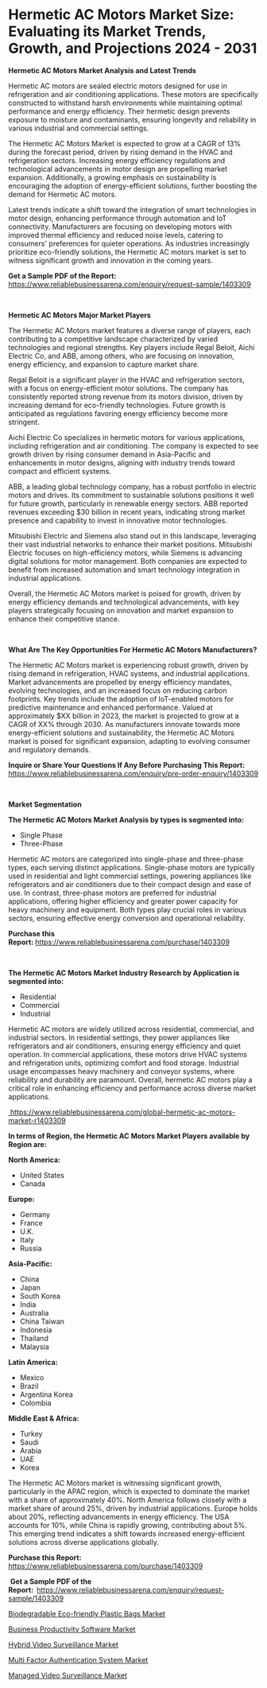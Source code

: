 <p><h1>Hermetic AC Motors Market Size: Evaluating its Market Trends, Growth, and Projections 2024 - 2031</h1></p><p><strong>Hermetic AC Motors Market Analysis and Latest Trends</strong></p>
<p><p>Hermetic AC motors are sealed electric motors designed for use in refrigeration and air conditioning applications. These motors are specifically constructed to withstand harsh environments while maintaining optimal performance and energy efficiency. Their hermetic design prevents exposure to moisture and contaminants, ensuring longevity and reliability in various industrial and commercial settings.</p><p>The Hermetic AC Motors Market is expected to grow at a CAGR of 13% during the forecast period, driven by rising demand in the HVAC and refrigeration sectors. Increasing energy efficiency regulations and technological advancements in motor design are propelling market expansion. Additionally, a growing emphasis on sustainability is encouraging the adoption of energy-efficient solutions, further boosting the demand for Hermetic AC motors.</p><p>Latest trends indicate a shift toward the integration of smart technologies in motor design, enhancing performance through automation and IoT connectivity. Manufacturers are focusing on developing motors with improved thermal efficiency and reduced noise levels, catering to consumers' preferences for quieter operations. As industries increasingly prioritize eco-friendly solutions, the Hermetic AC motors market is set to witness significant growth and innovation in the coming years.</p></p>
<p><strong>Get a Sample PDF of the Report:&nbsp;</strong> <a href="https://www.reliablebusinessarena.com/enquiry/request-sample/1403309?utm_campaign=1552&utm_medium=2&utm_source=Github&utm_content=ia&utm_term=23102024&utm_id=hermetic-ac-motors">https://www.reliablebusinessarena.com/enquiry/request-sample/1403309</a></p>
<p>&nbsp;</p>
<p><strong>Hermetic AC Motors Major Market Players</strong></p>
<p><p>The Hermetic AC Motors market features a diverse range of players, each contributing to a competitive landscape characterized by varied technologies and regional strengths. Key players include Regal Beloit, Aichi Electric Co, and ABB, among others, who are focusing on innovation, energy efficiency, and expansion to capture market share.</p><p>Regal Beloit is a significant player in the HVAC and refrigeration sectors, with a focus on energy-efficient motor solutions. The company has consistently reported strong revenue from its motors division, driven by increasing demand for eco-friendly technologies. Future growth is anticipated as regulations favoring energy efficiency become more stringent.</p><p>Aichi Electric Co specializes in hermetic motors for various applications, including refrigeration and air conditioning. The company is expected to see growth driven by rising consumer demand in Asia-Pacific and enhancements in motor designs, aligning with industry trends toward compact and efficient systems.</p><p>ABB, a leading global technology company, has a robust portfolio in electric motors and drives. Its commitment to sustainable solutions positions it well for future growth, particularly in renewable energy sectors. ABB reported revenues exceeding $30 billion in recent years, indicating strong market presence and capability to invest in innovative motor technologies.</p><p>Mitsubishi Electric and Siemens also stand out in this landscape, leveraging their vast industrial networks to enhance their market positions. Mitsubishi Electric focuses on high-efficiency motors, while Siemens is advancing digital solutions for motor management. Both companies are expected to benefit from increased automation and smart technology integration in industrial applications.</p><p>Overall, the Hermetic AC Motors market is poised for growth, driven by energy efficiency demands and technological advancements, with key players strategically focusing on innovation and market expansion to enhance their competitive stance.</p></p>
<p>&nbsp;</p>
<p><strong>What Are The Key Opportunities For Hermetic AC Motors Manufacturers?</strong></p>
<p><p>The Hermetic AC Motors market is experiencing robust growth, driven by rising demand in refrigeration, HVAC systems, and industrial applications. Market advancements are propelled by energy efficiency mandates, evolving technologies, and an increased focus on reducing carbon footprints. Key trends include the adoption of IoT-enabled motors for predictive maintenance and enhanced performance. Valued at approximately $XX billion in 2023, the market is projected to grow at a CAGR of XX% through 2030. As manufacturers innovate towards more energy-efficient solutions and sustainability, the Hermetic AC Motors market is poised for significant expansion, adapting to evolving consumer and regulatory demands.</p></p>
<p><strong>Inquire or Share Your Questions If Any Before Purchasing This Report:</strong> <a href="https://www.reliablebusinessarena.com/enquiry/pre-order-enquiry/1403309?utm_campaign=1552&utm_medium=2&utm_source=Github&utm_content=ia&utm_term=23102024&utm_id=hermetic-ac-motors">https://www.reliablebusinessarena.com/enquiry/pre-order-enquiry/1403309</a></p>
<p>&nbsp;</p>
<p><strong>Market Segmentation</strong></p>
<p><strong>The Hermetic AC Motors Market Analysis by types is segmented into:</strong></p>
<p><ul><li>Single Phase</li><li>Three-Phase</li></ul></p>
<p><p>Hermetic AC motors are categorized into single-phase and three-phase types, each serving distinct applications. Single-phase motors are typically used in residential and light commercial settings, powering appliances like refrigerators and air conditioners due to their compact design and ease of use. In contrast, three-phase motors are preferred for industrial applications, offering higher efficiency and greater power capacity for heavy machinery and equipment. Both types play crucial roles in various sectors, ensuring effective energy conversion and operational reliability.</p></p>
<p><strong>Purchase this Report:&nbsp;</strong><a href="https://www.reliablebusinessarena.com/purchase/1403309?utm_campaign=1552&utm_medium=2&utm_source=Github&utm_content=ia&utm_term=23102024&utm_id=hermetic-ac-motors">https://www.reliablebusinessarena.com/purchase/1403309</a></p>
<p>&nbsp;</p>
<p><strong>The Hermetic AC Motors Market Industry Research by Application is segmented into:</strong></p>
<p><ul><li>Residential</li><li>Commercial</li><li>Industrial</li></ul></p>
<p><p>Hermetic AC motors are widely utilized across residential, commercial, and industrial sectors. In residential settings, they power appliances like refrigerators and air conditioners, ensuring energy efficiency and quiet operation. In commercial applications, these motors drive HVAC systems and refrigeration units, optimizing comfort and food storage. Industrial usage encompasses heavy machinery and conveyor systems, where reliability and durability are paramount. Overall, hermetic AC motors play a critical role in enhancing efficiency and performance across diverse market applications.</p></p>
<p><a href="https://www.reliablebusinessarena.com/global-hermetic-ac-motors-market-r1403309?utm_campaign=1552&utm_medium=2&utm_source=Github&utm_content=ia&utm_term=23102024&utm_id=hermetic-ac-motors">&nbsp;https://www.reliablebusinessarena.com/global-hermetic-ac-motors-market-r1403309</a></p>
<p><strong>In terms of Region, the Hermetic AC Motors Market Players available by Region are:</strong></p>
<p>
    <p> <strong> North America: </strong>
        <ul>
            <li>United States</li>
            <li>Canada</li>
        </ul>
        </p> 
    <p> <strong> Europe: </strong>
        <ul>
            <li>Germany</li>
            <li>France</li>
            <li>U.K.</li>
            <li>Italy</li>
            <li>Russia</li>
        </ul>
        </p> 
    <p> <strong> Asia-Pacific: </strong>
        <ul>
            <li>China</li>
            <li>Japan</li>
            <li>South Korea</li>
            <li>India</li>
            <li>Australia</li>
            <li>China Taiwan</li>
            <li>Indonesia</li>
            <li>Thailand</li>
            <li>Malaysia</li>
        </ul>
        </p> 
    <p> <strong> Latin America: </strong>
        <ul>
            <li>Mexico</li>
            <li>Brazil</li>
            <li>Argentina Korea</li>
            <li>Colombia</li>
        </ul>
        </p> 
    <p> <strong> Middle East & Africa: </strong>
        <ul>
            <li>Turkey</li>
            <li>Saudi</li>
            <li>Arabia</li>
            <li>UAE</li>
            <li>Korea</li>
        </ul>
    </p>
    </p>
<p><p>The Hermetic AC Motors market is witnessing significant growth, particularly in the APAC region, which is expected to dominate the market with a share of approximately 40%. North America follows closely with a market share of around 25%, driven by industrial applications. Europe holds about 20%, reflecting advancements in energy efficiency. The USA accounts for 10%, while China is rapidly growing, contributing about 5%. This emerging trend indicates a shift towards increased energy-efficient solutions across diverse applications globally.</p></p>
<p><strong>Purchase this Report: </strong><a href="https://www.reliablebusinessarena.com/purchase/1403309?utm_campaign=1552&utm_medium=2&utm_source=Github&utm_content=ia&utm_term=23102024&utm_id=hermetic-ac-motors">https://www.reliablebusinessarena.com/purchase/1403309</a></p>
<p>&nbsp;<strong>Get a Sample PDF of the Report:&nbsp;&nbsp;</strong><a href="https://www.reliablebusinessarena.com/enquiry/request-sample/1403309?utm_campaign=1552&utm_medium=2&utm_source=Github&utm_content=ia&utm_term=23102024&utm_id=hermetic-ac-motors">https://www.reliablebusinessarena.com/enquiry/request-sample/1403309</a></p>
<p><strong></strong></p>
<p><p><a href="https://github.com/MarciaRunte/Market-Research-Report-List-1/blob/main/biodegradable-eco-friendly-plastic-bags-market.md?utm_campaign=1552&utm_medium=2&utm_source=Github&utm_content=ia&utm_term=23102024&utm_id=hermetic-ac-motors">Biodegradable Eco-friendly Plastic Bags Market</a></p><p><a href="https://www.linkedin.com/pulse/business-productivity-software-market-consolidation-impact-structure-smxmf?utm_campaign=1552&utm_medium=2&utm_source=Github&utm_content=ia&utm_term=23102024&utm_id=hermetic-ac-motors">Business Productivity Software Market</a></p><p><a href="https://www.linkedin.com/pulse/comprehensive-hybrid-video-surveillance-market-report-segmentation-l0r1f?utm_campaign=1552&utm_medium=2&utm_source=Github&utm_content=ia&utm_term=23102024&utm_id=hermetic-ac-motors">Hybrid Video Surveillance Market</a></p><p><a href="https://www.linkedin.com/pulse/global-multi-factor-authentication-system-market-opportunities-rkvyf?utm_campaign=1552&utm_medium=2&utm_source=Github&utm_content=ia&utm_term=23102024&utm_id=hermetic-ac-motors">Multi Factor Authentication System Market</a></p><p><a href="https://www.linkedin.com/pulse/managed-video-surveillance-market-global-regional-analysis-ckrsf?utm_campaign=1552&utm_medium=2&utm_source=Github&utm_content=ia&utm_term=23102024&utm_id=hermetic-ac-motors">Managed Video Surveillance Market</a></p></p>